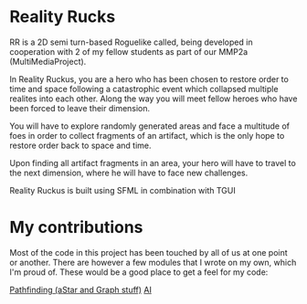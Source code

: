 # Reality Rucks
RR is a 2D semi turn-based Roguelike called, being developed in cooperation with 2 of my fellow students as part of our MMP2a (MultiMediaProject).

In Reality Ruckus, you are a hero who has been chosen to restore order to time and space following a catastrophic event which collapsed multiple realites into each other. Along the way you will meet fellow heroes who have been forced to leave their dimension.

You will have to explore randomly generated areas and face a multitude of foes in order to collect fragments of an artifact, which is the only hope to restore order back to space and time.

Upon finding all artifact fragments in an area, your hero will have to travel to the next dimension, where he will have to face new challenges.

Reality Ruckus is built using SFML in combination with TGUI

# My contributions
Most of the code in this project has been touched by all of us at one point or another. There are however a few modules that I wrote on my own, which I'm proud of. These would be a good place to get a feel for my code:

   [Pathfinding (aStar and Graph stuff)](https://github.com/in0x/RealityRuckus/blob/master/src/aStarSearch.cpp)
   [AI](https://github.com/in0x/RealityRuckus/blob/master/src/AIComponent.cpp)
